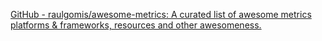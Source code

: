 
[GitHub - raulgomis/awesome-metrics: A curated list of awesome metrics platforms & frameworks, resources and other awesomeness.](https://github.com/raulgomis/awesome-metrics)

